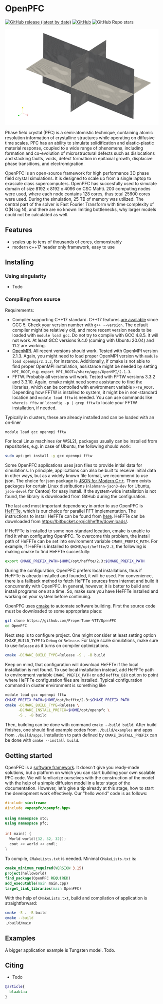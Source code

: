 # OpenPFC

[![GitHub release (latest by date)](https://img.shields.io/github/v/release/VTT-ProperTune/OpenPFC)](https://github.com/VTT-ProperTune/OpenPFC/releases/latest)
[![GitHub](https://img.shields.io/github/license/VTT-ProperTune/OpenPFC)](https://github.com/VTT-ProperTune/OpenPFC/blob/main/LICENSE)
![GitHub Repo stars](https://img.shields.io/github/stars/VTT-ProperTune/OpenPFC)

![Screenshot of OpenPFC simulation result](docs/img/screenshot.png)

Phase field crystal (PFC) is a semi-atomistic technique, containing atomic
resolution information of crystalline structures while operating on diffusive
time scales. PFC has an ability to simulate solidification and elastic-plastic
material response, coupled to a wide range of phenomena, including formation and
co-evolution of microstructural defects such as dislocations and stacking
faults, voids, defect formation in epitaxial growth, displacive phase
transitions, and electromigration.

OpenPFC is an open-source framework for high performance 3D phase field crystal
simulations. It is designed to scale up from a single laptop to exascale class
supercomputers. OpenPFC has succesfully used to simulate domain of size 8192 x
8192 x 4096 on CSC Mahti. 200 computing nodes were used, where each node
contains 128 cores, thus total 25600 cores were used. During the simulation, 25
TB of memory was utilized. The central part of the solver is Fast Fourier
Transform with time complexity of O(N log N), and there are no known limiting
bottlenecks, why larger models could not be calculated as well.

## Features

- scales up to tens of thousands of cores, demonstrably
- modern c++17 header only framework, easy to use

## Installing

### Using singularity

- Todo

### Compiling from source

Requirements:

- Compiler supporting C++17 standard. C++17 features [are
  available](https://gcc.gnu.org/projects/cxx-status.html) since GCC 5. Check
  your version number with `g++ --version`. The default compiler might be
  relatively old, and more recent version needs to be loaded with `module load
  gcc`. Do not try to compile with GCC 4.8.5. It will not work. At least GCC
  versions 9.4.0 (coming with Ubuntu 20.04) and 11.2 are working.
- [OpenMPI](https://www.open-mpi.org/). All recent versions should work. Tested
  with OpenMPI version 2.1.3. Again, you might need to load proper OpenMPI
  version with `module load openmpi/2.1.3`, for instance. Additionally, if cmake
  is not able to find proper OpenMPI installation, assistance might be needed by
  setting `MPI_ROOT`, e.g. `export MPI_ROOT=/share/apps/OpenMPI/2.1.3`.
- FFTW. Probably all versions will work. Tested with FFTW versions 3.3.2 and
  3.3.10. Again, cmake might need some assistance to find the libraries, which
  can be controlled with environment variable `FFTW_ROOT`. Depending how FFTW is
  installed to system, it might be in non-standard location and `module load
  fftw` is needed. You can use commands like `whereis fftw` or `ldconfig -p |
  grep fftw` to locate your FFTW installation, if needed.

Typically in clusters, these are already installed and can be loaded with an
on-liner

```bash
module load gcc openmpi fftw
```

For local Linux machines (or WSL2), packages usually can be installed from
repositories, e.g. in case of Ubuntu, the following should work:

```bash
sudo apt-get install -y gcc openmpi fftw
```

Some OpenPFC applications uses json files to provide initial data for
simulations. In principle, applications can also be built to receive initial
data in other ways, but as a widely known file format, we recommend to use json.
The choice for json package is [JSON for Modern C++](https://json.nlohmann.me/).
There exists packages for certain Linux distributions (`nlohmann-json3-dev` for
Ubuntu, `json-devel` for Centos) for easy install. If the system-wide installation
is not found, the library is downloaded from GitHub during the configuration.

The last and most important dependency in order to use OpenPFC is
[HeFFTe](https://icl.utk.edu/fft/), which is our choice for parallel FFT
implementation. The instructions to install HeFFTe can be found from
[here](https://mkstoyanov.bitbucket.io/heffte/md_doxygen_installation.html).
HeFFTe can be downloaded from <https://bitbucket.org/icl/heffte/downloads/>.

If HeFFTe is installed to some non-standard location, cmake is unable to find it
when configuring OpenPFC. To overcome this problem, the install path of HeFFTe
can be set into environment variable `CMAKE_PREFIX_PATH`. For example, if HeFFe
is installed to `$HOME/opt/heffte/2.3`, the following is making cmake to find
HeFFTe succesfully:

```bash
export CMAKE_PREFIX_PATH=$HOME/opt/heffte/2.3:$CMAKE_PREFIX_PATH
```

During the configuration, OpenPFC prefers local installations, thus if HeFFTe is
already installed and founded, it will be used. For convenience, there is a
fallback method to fetch HeFFTe sources from internet and build it concurrently
with OpenPFC. In general, however, it is better to build and install programs
one at a time. So, make sure you have HeFFTe installed and working on your
system before continuing.

OpenPFC uses [cmake](https://cmake.org/) to automate software building. First
the source code must be downloaded to some appropriate place:

```bash
git clone https://github.com/ProperTune-VTT/OpenPFC
cd OpenPFC
```

Next step is to configure project. One might consider at least setting option
`CMAKE_BUILD_TYPE` to `Debug` or `Release`. For large scale simulations, make
sure to use `Release` as it turns on compiler optimizations.

```bash
cmake -DCMAKE_BUILD_TYPE=Release -S . -B build
```

Keep on mind, that configuration will download HeFFTe if the local installation
is not found. To use local installation instead, add HeFFTe path to environment
variable `CMAKE_PREFIX_PATH` or add `Heffte_DIR` option to point where HeFFTe
configuration files are installed. Typical configuration command in cluster
environment is something like

```bash
module load gcc openmpi fftw
CMAKE_PREFIX_PATH=$HOME/opt/heffte/2.3:$CMAKE_PREFIX_PATH
cmake -DCMAKE_BUILD_TYPE=Release \
      -DCMAKE_INSTALL_PREFIX=$HOME/opt/openpfc \
      -S . -B build
```

Then, building can be done with command  `cmake --build build`. After build
finishes, one should find example codes from `./build/examples` and apps from
`./build/apps`. Installation to path defined by `CMAKE_INSTALL_PREFIX` can be
done with `cmake --install build`.

## Getting started

OpenPFC is a [software framework][software framework]. It doesn't give you
ready-made solutions, but a platform on which you can start building your own
scalable PFC code. We will familiarize ourselves with the construction of the
model with the help of a simple diffusion model in a later stage of the
documentation. However, let's give a tip already at this stage, how to start the
development work effectively. Our "hello world" code is as follows:

```cpp
#include <iostream>
#include <openpfc/openpfc.hpp>

using namespace std;
using namespace pfc;

int main() {
  World world({32, 32, 32});
  cout << world << endl;
}
```

To compile, `CMakeLists.txt` is needed. Minimal `CMakeLists.txt` is:

```cmake
cmake_minimum_required(VERSION 3.15)
project(helloworld)
find_package(OpenPFC REQUIRED)
add_executable(main main.cpp)
target_link_libraries(main OpenPFC)
```

With the help of `CMakeLists.txt`, build and compilation of application is
straightforward:

```bash
cmake -S . -B build
cmake --build
./build/main
```

[software framework]: https://en.wikipedia.org/wiki/Software_framework

## Examples

A bigger application example is Tungsten model. Todo.

## Citing

- Todo

```bibtex
@article{
  blaablaa
}
```
